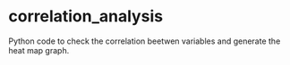 # correlation_analysis
Python code to check the correlation beetwen variables and generate the heat map graph.
